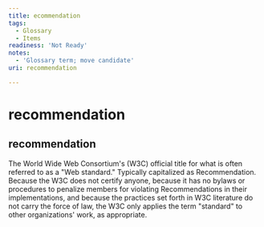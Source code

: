 ```yaml
---
title: ecommendation
tags:
  - Glossary
  - Items
readiness: 'Not Ready'
notes:
  - 'Glossary term; move candidate'
uri: recommendation

---
```

# recommendation

## recommendation

The World Wide Web Consortium's (W3C) official title for what is often referred to as a "Web standard." Typically capitalized as Recommendation. Because the W3C does not certify anyone, because it has no bylaws or procedures to penalize members for violating Recommendations in their implementations, and because the practices set forth in W3C literature do not carry the force of law, the W3C only applies the term "standard" to other organizations' work, as appropriate.

